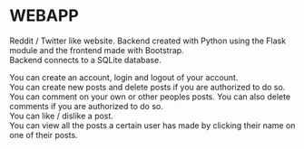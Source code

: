# WEBAPP

Reddit / Twitter like website. Backend created with Python using the Flask module and the frontend made with Bootstrap. <br />
Backend connects to a SQLite database. <br />

You can create an account, login and logout of your account. <br />
You can create new posts and delete posts if you are authorized to do so. <br />
You can comment on your own or other peoples posts. You can also delete comments if you are authorized to do so. <br />
You can like / dislike a post. <br />
You can view all the posts a certain user has made by clicking their name on one of their posts. <br />

